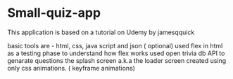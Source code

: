 # Small-quiz-app
This application is based on a tutorial on Udemy by jamesqquick

basic tools are - html, css, java script and json ( optional)
used flex in html as a testing phase to understand how flex works
used open trivia db API to genarate questions
the splash screen a.k.a the loader screen created using only css animations. ( keyframe animations)
